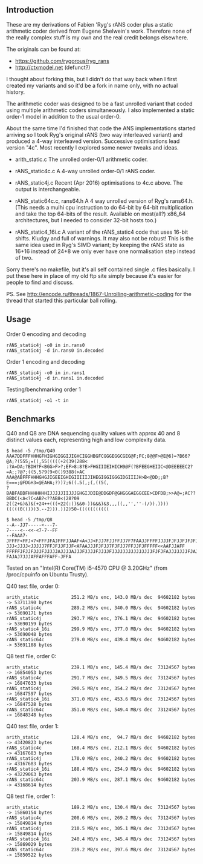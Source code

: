 Introduction
------------

These are my derivations of Fabien 'Ryg's rANS coder plus a
static arithmetic coder derived from Eugene Shelwein's work.
Therefore none of the really complex stuff is my own and the real
credit belongs elsewhere.

The originals can be found at:
-    https://github.com/rygorous/ryg_rans
-    http://ctxmodel.net (defunct?)

I thought about forking this, but I didn't do that way back when I
first created my variants and so it'd be a fork in name only, with no
actual history.

The arithmetic coder was designed to be a fast unrolled variant that
coded using multiple arithmetic coders simultaneously. I also
implemented a static order-1 model in addition to the usual order-0.

About the same time I'd finished that code the ANS implementations
started arriving so I took Ryg's original rANS (two way interleaved
variant) and produced a 4-way interleaved version.  Successive
optimisations lead version "4c".  Most recently I explored some newer
tweaks and ideas.

- arith_static.c
	The unrolled order-0/1 arithmetic coder.

- rANS_static4c.c
	A 4-way unrolled order-0/1 rANS coder.

- rANS_static4j.c
	Recent (Apr 2016) optimisations to 4c.c above.
	The output is interchangeable.

- rANS_static64c.c, rans64.h
	A 4 way unrolled version of Ryg's rans64.h.
	(This needs a mulhi cpu instruction to do 64-bit by 64-bit
	multiplication and take the top 64-bits of the result.
	Available on most(all?) x86_64 architectures, but I needed to
	consider 32-bit hosts too.)

- rANS_static4_16i.c
	A variant of the rANS_static4 code that uses 16-bit shifts.
	Kludgy and full of warnings. It may also not be robust!
	This is the same idea used in Ryg's SIMD variant; by keeping
	the rANS state as 16+16 instead of 24+8 we only ever have one
	normalisation step instead of two.

Sorry there's no makefile, but it's all self contained single .c files
basically.  I put these here in place of my old ftp site simply
because it's easier for people to find and discuss.

PS.
See http://encode.ru/threads/1867-Unrolling-arithmetic-coding
for the thread that started this particular ball rolling.


Usage
-----

Order 0 encoding and decoding

    rANS_static4j -o0 in in.rans0
    rANS_static4j -d in.rans0 in.decoded

Order 1 encoding and decoding

    rANS_static4j -o0 in in.rans1
    rANS_static4j -d in.rans1 in.decoded

Testing/benchmarking order 1

    rANS_static4j -o1 -t in


Benchmarks
----------

Q40 and Q8 are DNA sequencing quality values with approx 40 and 8
distinct values each, representing high and low complexity data.

    $ head -5 /tmp/Q40
    AAA7DDFFFHHHGFHIGHGIGGIJIGHCIGGHBGFCGGGEGGCGEG@F;FC;8@@F>@E@6)=?B66?@A;?(555;=((,55(((((+2(39(288<
    :?A=DA;?BDH?F<BGG>F>?;EF>8:8?E>FHGIIIEIHICH9@F(?BFEEGHEIIC<@DEEEEEC2?=A;;?@?;((5,5?9(9<0()9388(>AC
    AAA@ABFFFHHHGHGJIGEEIGHIGIIIIIJIHEGIGGIGGGIDGIIIJH>B<@DD;;B?E===;@FDGH3=@EAHA;?))7;6((.5(,;(,((5(,
    ?BABFABDFHHHHHHHIJJJJJIIJJJGHGIJDIE@DDGDF@GHGGGAEGGCEE>CDFDB;>>A@=;AC??BBDC(<A<?C<AB?<??AB8<(28?09
    2((2+&)&)&(+24++(((+22(:))&&0-))&&&)&3,,,((,,'',''-(/)).))))(((((0(()))3.--2))).))2)50-(((((((((((
    
    $ head -5 /tmp/Q8
    --A--JJ7-----<---7-
    7----<--<<-<7-7--FF
    --FAAA7-JFFFF<FFJ<7<FFFJFAJFFFJJAAF<A<JJ<FJJ7FJJFFJJ7F7FAAJJFFFFJJJJFJFJJFJFJFJJJJFJFJJFFJF<JJFJJJJJ7FJJJJF<7<FJJJAJJJFAFJFFFJF<JFJJJJJJFAJJFJJJJJFFFFF
    JJJ<JJJJ<JJJJJ7FFJFJJFJJF<AFAAJJJFJFJJ7FJFJJ7FFJJFJFFFFF<<AAFJJAFF
    FFFFFJFJJFJJJFJJJJJAJJJJAJJJFJJJJFJJJJFJJJJJJJJJJJJJJJFJFJFAJJJJJJJFJAJJJJ<AJJJJJJFJJJJFFJFJFJJFFJFJJFFJFJJAJJJJFJJ7JJJJAJJJ7J-FAJAJ7JJJAFFAFFFAFF-JFFA


Tested on an "Intel(R) Core(TM) i5-4570 CPU @ 3.20GHz" (from
/proc/cpuinfo on Ubuntu Trusty).


Q40 test file, order 0:

    arith_static            251.2 MB/s enc, 143.0 MB/s dec  94602182 bytes -> 53711390 bytes
    rANS_static4c           289.2 MB/s enc, 340.0 MB/s dec  94602182 bytes -> 53690171 bytes
    rANS_static4j           293.7 MB/s enc, 376.1 MB/s dec  94602182 bytes -> 53690159 bytes
    rANS_static4_16i        299.9 MB/s enc, 377.0 MB/s dec  94602182 bytes -> 53690048 bytes
    rANS_static64c          279.0 MB/s enc, 439.4 MB/s dec  94602182 bytes -> 53691108 bytes
   
Q8 test file, order 0:

    arith_static            239.1 MB/s enc, 145.4 MB/s dec  73124567 bytes -> 16854053 bytes
    rANS_static4c           291.7 MB/s enc, 349.5 MB/s dec  73124567 bytes -> 16847633 bytes
    rANS_static4j           290.5 MB/s enc, 354.2 MB/s dec  73124567 bytes -> 16847597 bytes
    rANS_static4_16i        371.0 MB/s enc, 453.6 MB/s dec  73124567 bytes -> 16847528 bytes
    rANS_static64c          351.0 MB/s enc, 549.4 MB/s dec  73124567 bytes -> 16848348 bytes
    
Q40 test file, order 1:

    arith_static            128.4 MB/s enc,  94.7 MB/s dec  94602182 bytes -> 43420823 bytes
    rANS_static4c           168.4 MB/s enc, 212.1 MB/s dec  94602182 bytes -> 43167683 bytes
    rANS_static4j           170.0 MB/s enc, 240.2 MB/s dec  94602182 bytes -> 43167683 bytes
    rANS_static4_16i        188.4 MB/s enc, 254.9 MB/s dec  94602182 bytes -> 43229063 bytes
    rANS_static64c          203.9 MB/s enc, 287.1 MB/s dec  94602182 bytes -> 43168614 bytes
    
Q8 test file, order 1:

    arith_static            189.2 MB/s enc, 130.4 MB/s dec  73124567 bytes -> 15860154 bytes
    rANS_static4c           208.6 MB/s enc, 269.2 MB/s dec  73124567 bytes -> 15849814 bytes
    rANS_static4j           210.5 MB/s enc, 305.1 MB/s dec  73124567 bytes -> 15849814 bytes
    rANS_static4_16i        240.4 MB/s enc, 345.4 MB/s dec  73124567 bytes -> 15869029 bytes
    rANS_static64c          239.2 MB/s enc, 397.6 MB/s dec  73124567 bytes -> 15850522 bytes
